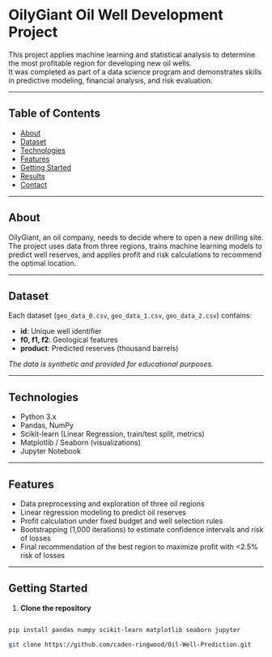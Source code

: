 # OilyGiant Oil Well Development Project

This project applies machine learning and statistical analysis to determine the most profitable region for developing new oil wells.  
It was completed as part of a data science program and demonstrates skills in predictive modeling, financial analysis, and risk evaluation.

---

## Table of Contents
- [About](#about)
- [Dataset](#dataset)
- [Technologies](#technologies)
- [Features](#features)
- [Getting Started](#getting-started)
- [Results](#results)
- [Contact](#contact)

---

## About
OilyGiant, an oil company, needs to decide where to open a new drilling site.  
The project uses data from three regions, trains machine learning models to predict well reserves, and applies profit and risk calculations to recommend the optimal location.

---

## Dataset
Each dataset (`geo_data_0.csv`, `geo_data_1.csv`, `geo_data_2.csv`) contains:  
- **id**: Unique well identifier  
- **f0, f1, f2**: Geological features  
- **product**: Predicted reserves (thousand barrels)  

*The data is synthetic and provided for educational purposes.*

---

## Technologies
- Python 3.x  
- Pandas, NumPy  
- Scikit-learn (Linear Regression, train/test split, metrics)  
- Matplotlib / Seaborn (visualizations)  
- Jupyter Notebook  

---

## Features
- Data preprocessing and exploration of three oil regions  
- Linear regression modeling to predict oil reserves  
- Profit calculation under fixed budget and well selection rules  
- Bootstrapping (1,000 iterations) to estimate confidence intervals and risk of losses  
- Final recommendation of the best region to maximize profit with <2.5% risk of losses  

---

## Getting Started

1. **Clone the repository**

```bash

pip install pandas numpy scikit-learn matplotlib seaborn jupyter

git clone https://github.com/caden-ringwood/Oil-Well-Prediction.git
